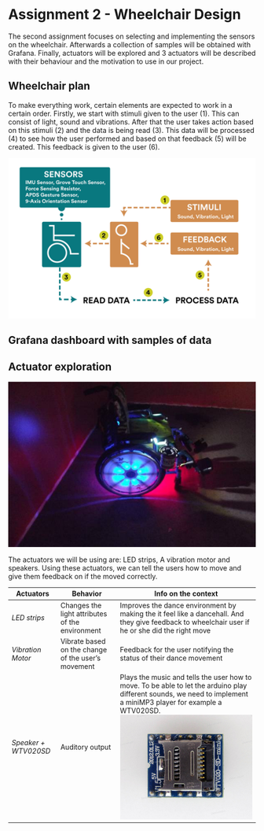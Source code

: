 # Assignment 2 - Wheelchair Design

The second assignment focuses on selecting and implementing the sensors on the wheelchair. Afterwards a collection of samples will be obtained with Grafana. Finally, actuators will be explored and 3 actuators will be described with their behaviour and the motivation to use in our project.

## Wheelchair plan
To make everything work, certain elements are expected to work in a certain order. Firstly, we start with stimuli given to the user (1). This can consist of light, sound and vibrations. After that the user takes action based on this stimuli (2) and the data is being read (3). This data will be processed (4) to see how the user performed and based on that feedback (5) will be created. This feedback is given to the user (6).

![Wheelchair Plan](images/wheelchair_plan.jpg)


## Grafana dashboard with samples of data



## Actuator exploration
![led_wheelchair](led_wheelchair.jpg)

The  actuators we will be using are: LED strips, A vibration motor and speakers. Using these actuators, we can tell the users how to move and give them feedback on if the moved correctly.

Actuators | Behavior | Info on the context
--- | --- | ---
*LED strips* | Changes the light attributes of the environment | Improves the dance environment by making the it feel like a dancehall. And they give feedback to wheelchair user if he or she did the right move
*Vibration Motor* | Vibrate based on the change of the user’s movement | Feedback for the user notifying the status of their dance movement
*Speaker + WTV020SD* | Auditory output | Plays the music and tells the user how to move. To be able to let the arduino play different sounds, we need to implement a miniMP3 player for example a WTV020SD. ![miniMP3](miniMP3.jpg)

